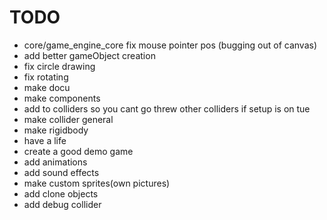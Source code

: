 # TODO

-  core/game_engine_core fix mouse pointer pos (bugging out of canvas)
- add better gameObject creation
- fix circle drawing
- fix rotating
- make docu
- make components
- add to colliders so you cant go threw other colliders if setup is on tue
- make collider general
- make rigidbody
- have a life
- create a good demo game
- add animations
- add sound effects
- make custom sprites(own pictures)
- add clone objects
- add debug collider